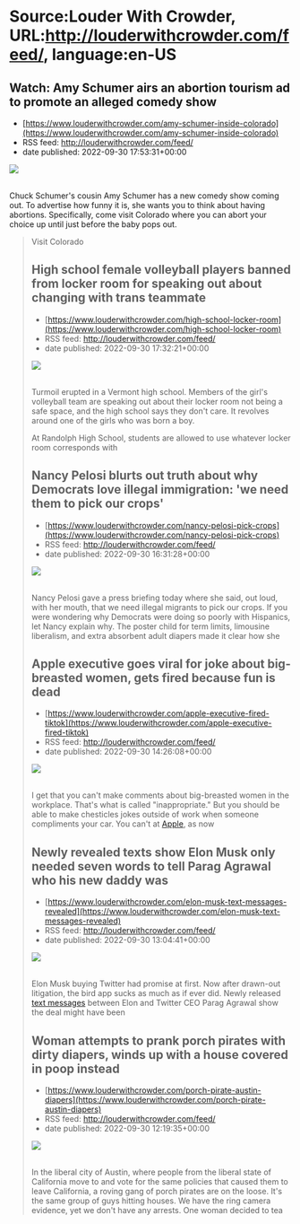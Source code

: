 # Source:Louder With Crowder, URL:http://louderwithcrowder.com/feed/, language:en-US

## Watch: Amy Schumer airs an abortion tourism ad to promote an alleged comedy show
 - [https://www.louderwithcrowder.com/amy-schumer-inside-colorado](https://www.louderwithcrowder.com/amy-schumer-inside-colorado)
 - RSS feed: http://louderwithcrowder.com/feed/
 - date published: 2022-09-30 17:53:31+00:00

<img src="https://www.louderwithcrowder.com/media-library/image.png?id=31848811&amp;width=2000&amp;height=1500&amp;coordinates=43%2C0%2C118%2C0" /><br /><br /><p>Chuck Schumer's cousin Amy Schumer has a new comedy show coming out. To advertise how funny it is, she wants you to think about having abortions. Specifically, come visit Colorado where you can abort your choice up until just before the baby pops out.</p><div class="rm-embed embed-media"><blockquote class="twitter-tweet">Visit Colorado 

## High school female volleyball players banned from locker room for speaking out about changing with trans teammate
 - [https://www.louderwithcrowder.com/high-school-locker-room](https://www.louderwithcrowder.com/high-school-locker-room)
 - RSS feed: http://louderwithcrowder.com/feed/
 - date published: 2022-09-30 17:32:21+00:00

<img src="https://www.louderwithcrowder.com/media-library/image.png?id=31848635&amp;width=2000&amp;height=1500&amp;coordinates=82%2C0%2C80%2C0" /><br /><br /><p>Turmoil erupted in a Vermont high school. Members of the girl's volleyball team are speaking out about their locker room not being a safe space, and the high school says they don't care. It revolves around one of the girls who was born a boy.</p><p>At Randolph High School, students are allowed to use whatever locker room corresponds with

## Nancy Pelosi blurts out truth about why Democrats love illegal immigration: 'we need them to pick our crops'
 - [https://www.louderwithcrowder.com/nancy-pelosi-pick-crops](https://www.louderwithcrowder.com/nancy-pelosi-pick-crops)
 - RSS feed: http://louderwithcrowder.com/feed/
 - date published: 2022-09-30 16:31:28+00:00

<img src="https://www.louderwithcrowder.com/media-library/image.png?id=31848461&amp;width=1245&amp;height=700&amp;coordinates=0%2C0%2C0%2C118" /><br /><br /><p>Nancy Pelosi gave a press briefing today where she said, out loud, with her mouth, that we need illegal migrants to pick our crops. If you were wondering why Democrats were doing so poorly with Hispanics, let Nancy explain why. The poster child for term limits, limousine liberalism, and extra absorbent adult diapers made it clear how she 

## Apple executive goes viral for joke about big-breasted women, gets fired because fun is dead
 - [https://www.louderwithcrowder.com/apple-executive-fired-tiktok](https://www.louderwithcrowder.com/apple-executive-fired-tiktok)
 - RSS feed: http://louderwithcrowder.com/feed/
 - date published: 2022-09-30 14:26:08+00:00

<img src="https://www.louderwithcrowder.com/media-library/image.png?id=31847828&amp;width=1245&amp;height=700&amp;coordinates=0%2C0%2C0%2C118" /><br /><br /><p>I get that you can't make comments about big-breasted women in the workplace. That's what is called "inappropriate." But you should be able to make chesticles jokes outside of work when someone compliments your car. You can't at <a href="https://www.louderwithcrowder.com/google-apple-will-remove-twitter" target="_blank">Apple</a>, as now 

## Newly revealed texts show Elon Musk only needed seven words to tell Parag Agrawal who his new daddy was
 - [https://www.louderwithcrowder.com/elon-musk-text-messages-revealed](https://www.louderwithcrowder.com/elon-musk-text-messages-revealed)
 - RSS feed: http://louderwithcrowder.com/feed/
 - date published: 2022-09-30 13:04:41+00:00

<img src="https://www.louderwithcrowder.com/media-library/image.png?id=31847508&amp;width=1245&amp;height=700&amp;coordinates=0%2C0%2C0%2C120" /><br /><br /><p>Elon Musk buying Twitter had promise at first. Now after drawn-out litigation, the bird app sucks as much as if ever did. Newly released <a href="https://www.theverge.com/2022/9/29/23379435/elon-musk-jack-dorsey-twitter-buyout-texts" target="_blank">text messages</a> between Elon and Twitter CEO Parag Agrawal show the deal might have been

## Woman attempts to prank porch pirates with dirty diapers, winds up with a house covered in poop instead
 - [https://www.louderwithcrowder.com/porch-pirate-austin-diapers](https://www.louderwithcrowder.com/porch-pirate-austin-diapers)
 - RSS feed: http://louderwithcrowder.com/feed/
 - date published: 2022-09-30 12:19:35+00:00

<img src="https://www.louderwithcrowder.com/media-library/image.jpg?id=31847435&amp;width=1245&amp;height=700&amp;coordinates=0%2C59%2C0%2C59" /><br /><br /><p>In the liberal city of Austin, where people from the liberal state of California move to and vote for the same policies that caused them to leave California, a roving gang of porch pirates are on the loose. It's the same group of guys hitting houses. We have the ring camera evidence, yet we don't have any arrests. One woman decided to tea

